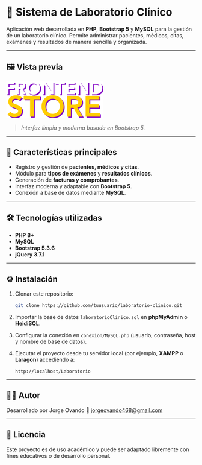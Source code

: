 # 💉 Sistema de Laboratorio Clínico

Aplicación web desarrollada en **PHP**, **Bootstrap 5** y **MySQL** para la gestión de un laboratorio clínico.
Permite administrar pacientes, médicos, citas, exámenes y resultados de manera sencilla y organizada.

---

## 🖼️ Vista previa

![Vista previa del sistema](assets/img/logo.png)

> *Interfaz limpia y moderna basada en Bootstrap 5.*

---

## 🚀 Características principales

* Registro y gestión de **pacientes, médicos y citas**.
* Módulo para **tipos de exámenes** y **resultados clínicos**.
* Generación de **facturas y comprobantes**.
* Interfaz moderna y adaptable con **Bootstrap 5**.
* Conexión a base de datos mediante **MySQL**.

---

## 🛠️ Tecnologías utilizadas

* **PHP 8+**
* **MySQL**
* **Bootstrap 5.3.6**
* **jQuery 3.7.1**

---

## ⚙️ Instalación

1. Clonar este repositorio:

   ```bash
   git clone https://github.com/tuusuario/laboratorio-clinico.git
   ```
2. Importar la base de datos `laboratorioClinico.sql` en **phpMyAdmin** o **HeidiSQL**.
3. Configurar la conexión en `conexion/MySQL.php` (usuario, contraseña, host y nombre de base de datos).
4. Ejecutar el proyecto desde tu servidor local (por ejemplo, **XAMPP** o **Laragon**) accediendo a:

   ```
   http://localhost/Laboratorio
   ```

---

## 👨‍⚕️ Autor

Desarrollado por Jorge Ovando
📧 jorgeovando468@gmail.com

---

## 🧾 Licencia

Este proyecto es de uso académico y puede ser adaptado libremente con fines educativos o de desarrollo personal.

